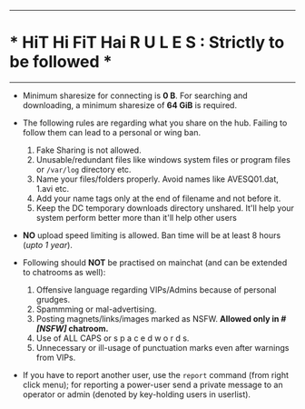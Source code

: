 
----------------------------------------------------------------------------------------------------

#       *        HiT Hi FiT Hai                 R  U  L  E  S :  Strictly to be followed        *  #

----------------------------------------------------------------------------------------------------

 - Minimum sharesize for connecting is **0 B**. For searching and downloading, a minimum sharesize of **64 GiB** is required.
 - The following rules are regarding what you share on the hub. Failing to follow them can lead to a personal or wing ban.

    1. Fake Sharing is not allowed.
    2. Unusable/redundant files like windows system files or program files or `/var/log` directory etc.
    3. Name your files/folders properly. Avoid names like AVESQ01.dat, 1.avi etc.
    4. Add your name tags only at the end of filename and not before it.
    5. Keep the DC temporary downloads directory unshared. It'll help your system perform better more than it'll help other users
 - **NO** upload speed limiting is allowed. Ban time will be at least 8 hours (*upto 1 year*).
 - Following should **NOT** be practised on mainchat (and can be extended to chatrooms as well):

    1. Offensive language regarding VIPs/Admins because of personal grudges.
    2. Spammming or mal-advertising.
    3. Posting magnets/links/images marked as NSFW. **Allowed only in _#[NSFW]_ chatroom.**
    4. Use of ALL CAPS or s p a c e d w o r d s.
    5. Unnecessary or ill-usage of punctuation marks even after warnings from VIPs.
 - If you have to report another user, use the `report` command (from right click menu); for reporting a power-user send a
     private message to an operator or admin (denoted by key-holding users in userlist).
